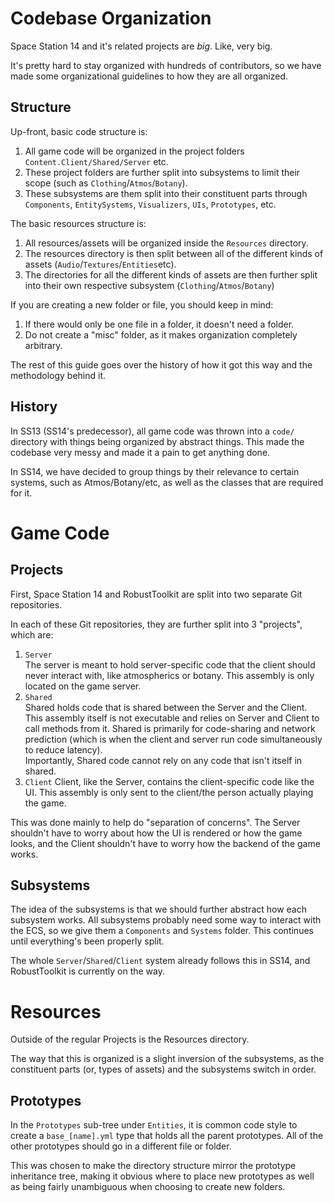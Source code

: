 # Codebase Organization

Space Station 14 and it's related projects are _big_. Like, very big.

It's pretty hard to stay organized with hundreds of contributors, so we have made some organizational guidelines to how they are all organized.

## Structure

Up-front, basic code structure is:

1. All game code will be organized in the project folders `Content.Client/Shared/Server` etc.
2. These project folders are further split into subsystems to limit their scope (such as `Clothing`/`Atmos`/`Botany`).
3. These subsystems are them split into their constituent parts through `Components`, `EntitySystems`, `Visualizers`, `UIs`, `Prototypes`, etc.

The basic resources structure is:

1. All resources/assets will be organized inside the `Resources` directory.
2. The resources directory is then split between all of the different kinds of assets (`Audio`/`Textures`/`Entities`etc).
3. The directories for all the different kinds of assets are then further split into their own respective subsystem (`Clothing`/`Atmos`/`Botany`)

If you are creating a new folder or file, you should keep in mind:

1. If there would only be one file in a folder, it doesn't need a folder.
2. Do not create a "misc" folder, as it makes organization completely arbitrary.

The rest of this guide goes over the history of how it got this way and the methodology behind it.

## History

In SS13 (SS14's predecessor), all game code was thrown into a `code/` directory with things being organized by abstract things. This made the codebase very messy and made it a pain to get anything done.

In SS14, we have decided to group things by their relevance to certain systems, such as Atmos/Botany/etc, as well as the classes that are required for it.

# Game Code

## Projects

First, Space Station 14 and RobustToolkit are split into two separate Git repositories.

In each of these Git repositories, they are further split into 3 "projects", which are:

1. `Server`  
   The server is meant to hold server-specific code that the client should never interact with, like atmospherics or botany. This assembly is only located on the game server.
2. `Shared`  
   Shared holds code that is shared between the Server and the Client. This assembly itself is not executable and relies on Server and Client to call methods from it. Shared is primarily for code-sharing and network prediction (which is when the client and server run code simultaneously to reduce latency).  
   Importantly, Shared code cannot rely on any code that isn't itself in shared.
3. `Client`
   Client, like the Server, contains the client-specific code like the UI. This assembly is only sent to the client/the person actually playing the game.

This was done mainly to help do "separation of concerns". The Server shouldn't have to worry about how the UI is rendered or how the game looks, and the Client shouldn't have to worry how the backend of the game works.

## Subsystems

The idea of the subsystems is that we should further abstract how each subsystem works. All subsystems probably need some way to interact with the ECS, so we give them a `Components` and `Systems` folder. This continues until everything's been properly split.

The whole `Server`/`Shared`/`Client` system already follows this in SS14, and RobustToolkit is currently on the way.

# Resources

Outside of the regular Projects is the Resources directory.

The way that this is organized is a slight inversion of the subsystems, as the constituent parts (or, types of assets) and the subsystems switch in order.

## Prototypes

In the `Prototypes` sub-tree under `Entities`, it is common code style to create a `base_[name].yml` type that holds all the parent prototypes. All of the other prototypes should go in a different file or folder.

This was chosen to make the directory structure mirror the prototype inheritance tree, making it obvious where to place new prototypes as well as being fairly unambiguous when choosing to create new folders.
